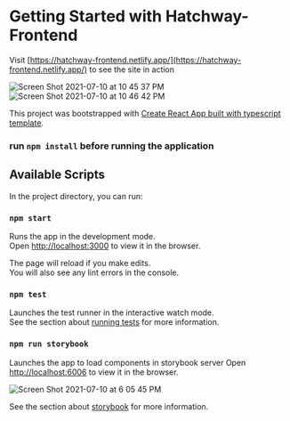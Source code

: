 # Getting Started with Hatchway-Frontend

Visit [https://hatchway-frontend.netlify.app/](https://hatchway-frontend.netlify.app/) to see the site in action

![Screen Shot 2021-07-10 at 10 45 37 PM](https://user-images.githubusercontent.com/23625686/125181199-8d991880-e1d0-11eb-82e1-50b82c77a3f1.png)
![Screen Shot 2021-07-10 at 10 46 42 PM](https://user-images.githubusercontent.com/23625686/125181219-b6211280-e1d0-11eb-91ac-70a251692f9a.png)


This project was bootstrapped with [Create React App built with typescript template](https://github.com/facebook/create-react-app).

### run `npm install` before running the application

## Available Scripts

In the project directory, you can run:

### `npm start`

Runs the app in the development mode.\
Open [http://localhost:3000](http://localhost:3000) to view it in the browser.

The page will reload if you make edits.\
You will also see any lint errors in the console.

### `npm test`

Launches the test runner in the interactive watch mode.\
See the section about [running tests](https://facebook.github.io/create-react-app/docs/running-tests) for more information.

### `npm run storybook`

Launches the app to load components in storybook server
Open [http://localhost:6006](http://localhost:6006) to view it in the browser.

![Screen Shot 2021-07-10 at 6 05 45 PM](https://user-images.githubusercontent.com/23625686/125177403-74c93c80-e1a9-11eb-836b-15438282750e.png)


See the section about [storybook](https://storybook.js.org/) for more information.



